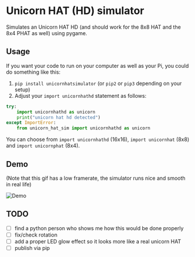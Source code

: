 # Unicorn HAT (HD) simulator

Simulates an Unicorn HAT HD (and should work for the 8x8 HAT and the 8x4 PHAT as well) using pygame.

## Usage

If you want your code to run on your computer as well as your Pi, you could do something like this:

1. `pip install unicornhatsimulator` (or `pip2` or `pip3` depending on your setup)
1. Adjust your `import unicornhathd` statement as follows:

```python
try:
    import unicornhathd as unicorn
    print("unicorn hat hd detected")
except ImportError:
    from unicorn_hat_sim import unicornhathd as unicorn
```

You can choose from `import unicornhathd` (16x16), `import unicornhat` (8x8) and `import unicornphat` (8x4). 

## Demo

(Note that this gif has a low framerate, the simulator runs nice and smooth in real life)

![Demo](https://cl.ly/2s070z1k0L3J/Screen%20Recording%202017-06-26%20at%2011.12%20PM.gif)

## TODO

- [ ] find a python person who shows me how this would be done properly
- [ ] fix/check rotation
- [ ] add a proper LED glow effect so it looks more like a real unicorn HAT
- [ ] publish via pip
